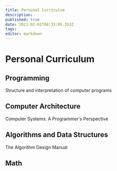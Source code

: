 ```yaml
---
title: Personal Curriculum
description: 
published: true
date: 2021-01-01T00:33:05.353Z
tags: 
editor: markdown
---
```


# Personal Curriculum

## Programming

Structure and interpretation of computer programs

## Computer Architecture
Computer Systems: A Programmer's Perspective

## Algorithms and Data Structures
The Algorithm Design Manual

## Math 
